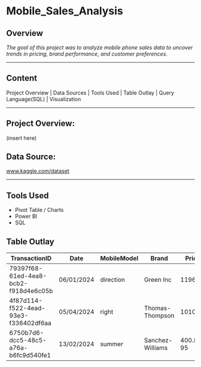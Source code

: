 # Mobile_Sales_Analysis

## Overview
_The goal of this project was to analyze mobile phone sales data to uncover trends in pricing, brand performance, and customer preferences._

---
## Content
Project Overview | Data Sources | Tools Used | Table Outlay | Query Language(SQL) | Visualization

---
## Project Overview:
(insert here)

## Data Source:
www.kaggle.com/dataset

---
## Tools Used
+ Pivot Table / Charts
+ Power BI
+ SQL

## Table Outlay
TransactionID	| Date | MobileModel |	Brand |	Price |	UnitsSold	| TotalRevenue |	CustomerAge |	CustomerGender |	Location	| PaymentMethod
|---|---|----|----|----|----|----|----|---|----|---|
|79397f68-61ed-4ea8-bcb2-f918d4e6c05b	|06/01/2024	|direction	|Green Inc	|1196.95	|85	|28002.8	|32	|Female	|Port Erik	|Online|
|4f87d114-f522-4ead-93e3-f336402df6aa	|05/04/2024	|right	|Thomas-Thompson	|1010.34	|64	|2378.82	|55	|Female	|East |Linda	|Credit Card|
|6750b7d6-dcc5-48c5-a76a-b6fc9d540fe1	|13/02/2024	|summer	|Sanchez-Williams	|400.8	95	|31322.56	|57	|Male	|East |Angelicastad	|Online|



